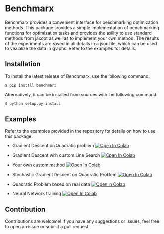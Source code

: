 # Benchmarx

Benchmarx provides a convenient interface for benchmarking optimization 
methods. This package provides a simple implementation of benchmarking 
functions for optimization tasks and provides the ability to use standard 
methods from jaxopt as well as to implement your own method. The results 
of the experiments are saved in all details in a json file, which can be 
used to visualize the data in graphs. Refer to the examples for details.

## Installation

To install the latest release of Benchmarx, use the following command:

```bash
$ pip install benchmarx
```

Alternatively, it can be installed from sources with the following command:

```bash
$ python setup.py install
```

## Examples

Refer to the examples provided in the repository for details on how to use this package.

- Gradient Descent on Quadratic problem [![Open In Colab](https://colab.research.google.com/assets/colab-badge.svg)](https://colab.research.google.com/drive/13bX2ZeOASEEKBWSbaTeY0Sm5g3ImaoLk?usp=sharing)

- Gradient Descent with custom Line Search [![Open In Colab](https://colab.research.google.com/assets/colab-badge.svg)](https://colab.research.google.com/drive/1me6sE5W7SML6Ww-pBgpjmlJBKz8x3qUv?usp=sharing)

- Your own custom method [![Open In Colab](https://colab.research.google.com/assets/colab-badge.svg)](https://colab.research.google.com/drive/1DCNgjb3_9ITQy93dZg0fUbV2BRB_MuLL?usp=sharing)

- Stochastic Gradient Descent on Quadratic Problem [![Open In Colab](https://colab.research.google.com/assets/colab-badge.svg)](https://colab.research.google.com/drive/1bD7eM9NNZqEvMjlTl6OKvN_vcmtHSMAd?usp=sharing)

- Quadratic Problem based on real data [![Open In Colab](https://colab.research.google.com/assets/colab-badge.svg)](https://colab.research.google.com/drive/1k3-ul8o9_wdsNko51t0-UNpHOwTemJ6o?usp=sharing)

- Neural Network training [![Open In Colab](https://colab.research.google.com/assets/colab-badge.svg)](https://colab.research.google.com/drive/1W2vP5NRCnv6aFVgSm9pzmWZ7l0i3SCmm?usp=sharing)

## Contribution

Contributions are welcome! If you have any suggestions or issues, feel free to open an issue or submit a pull request.